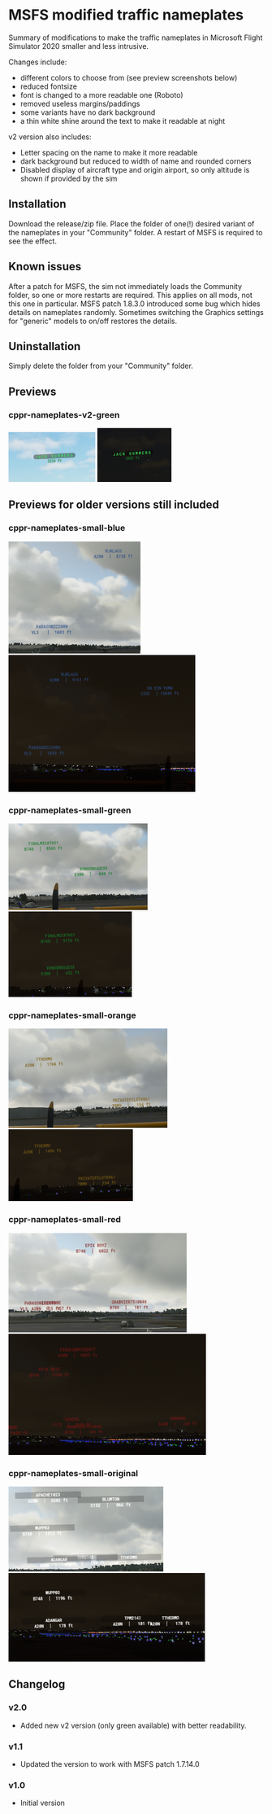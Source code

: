 # MSFS modified traffic nameplates
Summary of modifications to make the traffic nameplates in Microsoft Flight Simulator 2020 smaller and less intrusive.

Changes include:
- different colors to choose from (see preview screenshots below)
- reduced fontsize
- font is changed to a more readable one (Roboto)
- removed useless margins/paddings
- some variants have no dark background
- a thin white shine around the text to make it readable at night

v2 version also includes:
- Letter spacing on the name to make it more readable
- dark background but reduced to width of name and rounded corners
- Disabled display of aircraft type and origin airport, so only altitude is shown if provided by the sim

## Installation
Download the release/zip file.
Place the folder of one(!) desired variant of the nameplates in your "Community" folder.
A restart of MSFS is required to see the effect.

## Known issues
After a patch for MSFS, the sim not immediately loads the Community folder, so one or more restarts are required. This applies on all mods, not this one in particular.
MSFS patch 1.8.3.0 introduced some bug which hides details on nameplates randomly. Sometimes switching the Graphics settings for "generic" models to on/off restores the details.

## Uninstallation
Simply delete the folder from your "Community" folder.


## Previews

### cppr-nameplates-v2-green
![Preview cppr-nameplates-v2-green_day](docs/cppr-nameplates-v2-green_day.png)
![Preview cppr-nameplates-v2-green_night](docs/cppr-nameplates-v2-green_night.png)

## Previews for older versions still included

### cppr-nameplates-small-blue
![Preview cppr-nameplates-small-blue_day](docs/cppr-nameplates-small-blue_day.png)
![Preview cppr-nameplates-small-blue_night](docs/cppr-nameplates-small-blue_night.png)

### cppr-nameplates-small-green
![Preview cppr-nameplates-small-green_day](docs/cppr-nameplates-small-green_day.png)
![Preview cppr-nameplates-small-green_night](docs/cppr-nameplates-small-green_night.png)

### cppr-nameplates-small-orange
![Preview cppr-nameplates-small-orange_day](docs/cppr-nameplates-small-orange_day.png)
![Preview cppr-nameplates-small-orange_night](docs/cppr-nameplates-small-orange_night.png)

### cppr-nameplates-small-red
![Preview cppr-nameplates-small-red_day](docs/cppr-nameplates-small-red_day.png)
![Preview cppr-nameplates-small-red_night](docs/cppr-nameplates-small-red_night.png)

### cppr-nameplates-small-original
![Preview cppr-nameplates-small-original_day](docs/cppr-nameplates-small-original_day.png)
![Preview cppr-nameplates-small-original_night](docs/cppr-nameplates-small-original_night.png)


## Changelog

### v2.0
- Added new v2 version (only green available) with better readability.

### v1.1
- Updated the version to work with MSFS patch 1.7.14.0

### v1.0
- Initial version